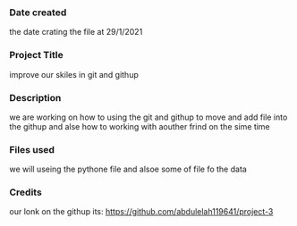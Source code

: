 ### Date created
the date crating the file at 29/1/2021


### Project Title
improve our skiles in git and githup

### Description
we are working on how to using the git and githup to move and add file into the githup and alse how to working with aouther frind on the sime time 

### Files used
we will useing the pythone file and alsoe some of file fo the data 

### Credits
 our lonk on the githup its: https://github.com/abdulelah119641/project-3
